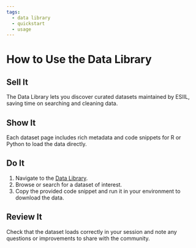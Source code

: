 ```yaml
---
tags:
  - data library
  - quickstart
  - usage
---
```


# How to Use the Data Library

## Sell It
The Data Library lets you discover curated datasets maintained by ESIIL, saving time on searching and cleaning data.

## Show It
Each dataset page includes rich metadata and code snippets for R or Python to load the data directly.

## Do It
1. Navigate to the [Data Library](https://cu-esiil.github.io/data-library/).
2. Browse or search for a dataset of interest.
3. Copy the provided code snippet and run it in your environment to download the data.

## Review It
Check that the dataset loads correctly in your session and note any questions or improvements to share with the community.

